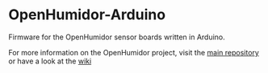 # OpenHumidor-Arduino
Firmware for the OpenHumidor sensor boards written in Arduino.

For more information on the OpenHumidor project, visit the [main repository](https://github.com/sharst/OpenHumidor) or have a look at the [wiki](https://github.com/sharst/OpenHumidor/wiki)
